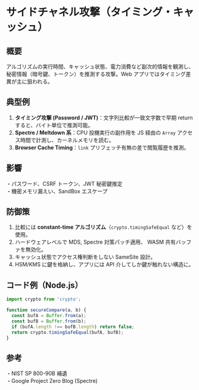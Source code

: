 # サイドチャネル攻撃（タイミング・キャッシュ）

## 概要
アルゴリズムの実行時間、キャッシュ状態、電力消費など副次的情報を観測し、秘密情報（暗号鍵、トークン）を推測する攻撃。Web アプリではタイミング差異が主に狙われる。

## 典型例
1. **タイミング攻撃 (Password / JWT)**：文字列比較が一致文字数で早期 return すると、バイト単位で推測可能。  
2. **Spectre / Meltdown 系**：CPU 投機実行の副作用を JS 経由の `Array` アクセス時間で計測し、カーネルメモリを読む。  
3. **Browser Cache Timing**：`link` プリフェッチ有無の差で閲覧履歴を推測。

## 影響
・パスワード、CSRF トークン、JWT 秘密鍵推定  
・機密メモリ漏えい、SandBox エスケープ

## 防御策
1. 比較には **constant-time アルゴリズム**（`crypto.timingSafeEqual` など）を使用。  
2. ハードウェアレベルで MDS, Spectre 対策パッチ適用、 WASM 共有バッファを無効化。  
3. キャッシュ状態でアクセス権判断をしない SameSite 設計。  
4. HSM/KMS に鍵を格納し、アプリには API 介してしか鍵が触れない構造に。

## コード例（Node.js）
```js
import crypto from 'crypto';

function secureCompare(a, b) {
  const bufA = Buffer.from(a);
  const bufB = Buffer.from(b);
  if (bufA.length !== bufB.length) return false;
  return crypto.timingSafeEqual(bufA, bufB);
}
```

## 参考
・NIST SP 800-90B 補遺  
・Google Project Zero Blog (Spectre)  
